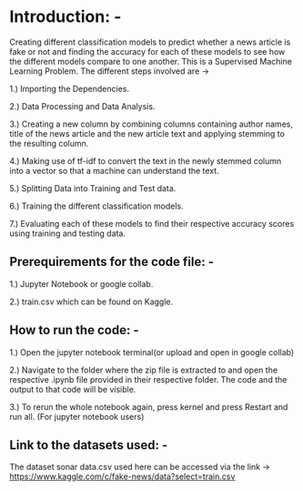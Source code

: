 # Introduction: -

Creating different classification models to predict whether a news article is fake or not and finding the accuracy for each of these models to see how the different models compare to one another.
This is a Supervised Machine Learning Problem.
The different steps involved are  -> 

1.) Importing the Dependencies.

2.) Data Processing and Data Analysis.

3.) Creating a new column by combining columns containing author names, title of the news article and the new article text and applying stemming to the resulting column.

4.) Making use of tf-idf to convert the text in the newly stemmed column into a vector so that a machine can understand the text.

5.) Splitting Data into Training and Test data.

6.) Training the different classification models.

7.) Evaluating each of these models to find their respective accuracy scores using training and testing data.


## Prerequirements for the code file: -

1.) Jupyter Notebook or google collab.

2.) train.csv which can be found on Kaggle.


## How to run the code: -

1.) Open the jupyter notebook terminal(or upload and open in google collab) 

2.) Navigate to the folder where the zip file is extracted to and open the respective .ipynb file provided in their respective folder. The code and the output to that code will be visible.

3.) To rerun the whole notebook again, press kernel and press Restart and run all. (For jupyter notebook users)


## Link to the datasets used: -

The dataset sonar data.csv used here can be accessed via the link -> https://www.kaggle.com/c/fake-news/data?select=train.csv

